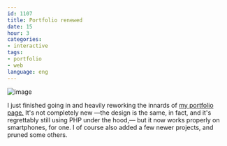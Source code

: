 ```yaml
---
id: 1107
title: Portfolio renewed
date: 15
hour: 3
categories:
- interactive
tags:
- portfolio
- web
language: eng
---
```


![image](http://blog.agj.cl/wp-content/uploads/2017/05/mobileportfolio.jpg)

I just finished going in and heavily reworking the innards of [my portfolio page.](http://agj.cl/portfolio/) It's not completely new —the design is the same, in fact, and it's regrettably still using PHP under the hood,— but it now works properly on smartphones, for one. I of course also added a few newer projects, and pruned some others.
